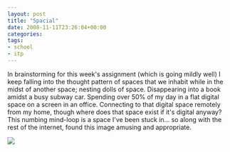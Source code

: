 ```yaml
---
layout: post
title: "Spacial"
date: 2008-11-11T23:26:04+00:00
categories:
tags:
- school
- itp
---
```

In brainstorming for this week's assignment (which is going mildly well) I keep falling into the thought pattern of spaces that we inhabit while in the midst of another space; nesting dolls of space. Disappearing into a book amidst a busy subway car. Spending over 50% of my day in a flat digital space on a screen in an office. Connecting to that digital space remotely from my home, though where does that space exist if it's digital anyway? This numbing mind-loop is a space I've been stuck in... so along with the rest of the internet, found this image amusing and appropriate.

<a href="http://www.flickr.com/photos/18697966@N00/2982281565/"><img src="http://farm4.static.flickr.com/3055/2982281565_65ae45517e.jpg" /></a>
